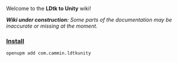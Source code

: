 Welcome to the **LDtk to Unity** wiki!

_**Wiki under construction:** Some parts of the documentation may be inaccurate or missing at the moment._

### [Install](https://github.com/Cammin/LDtkUnity/wiki/Install)
```
openupm add com.cammin.ldtkunity
```